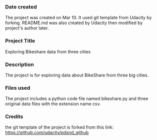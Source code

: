 ### Date created
The project was created on Mar 10.
It used git template from Udacity by forking.
README.md was also created by Udacity then modified by project's author later.

### Project Title
Exploring Bikeshare data from three cities

### Description
The project is for exploring data about BikeShare from three big cities.

### Files used
The project includes a python code file named bikeshare.py and three original data files with the extension name csv.

### Credits
the git template of the project is forked from this link:
https://github.com/udacity/pdsnd_github
